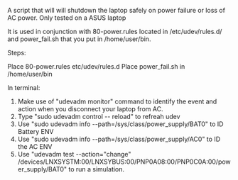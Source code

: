 A script that will will shutdown the laptop safely on power failure or loss of AC power. Only tested on a ASUS laptop

It is used in conjunction with 80-power.rules located in /etc/udev/rules.d/ and power_fail.sh that you put in /home/user/bin.

Steps:

Place 80-power.rules etc/udev/rules.d
Place power_fail.sh in /home/user/bin

In terminal:
1) Make use of "udevadm monitor" command to identify the event and action when you disconnect your laptop from AC.
2) Type "sudo udevadm control -- reload" to refreah udev
3) Use "sudo udevadm info --path=/sys/class/power_supply/BAT0" to ID Battery ENV
4) Use "sudo udevadm info --path=/sys/class/power_supply/AC0" to ID the AC ENV
5) Use "udevadm test --action="change" /devices/LNXSYSTM:00/LNXSYBUS:00/PNP0A08:00/PNP0C0A:00/power_supply/BAT0" to run a simulation.


